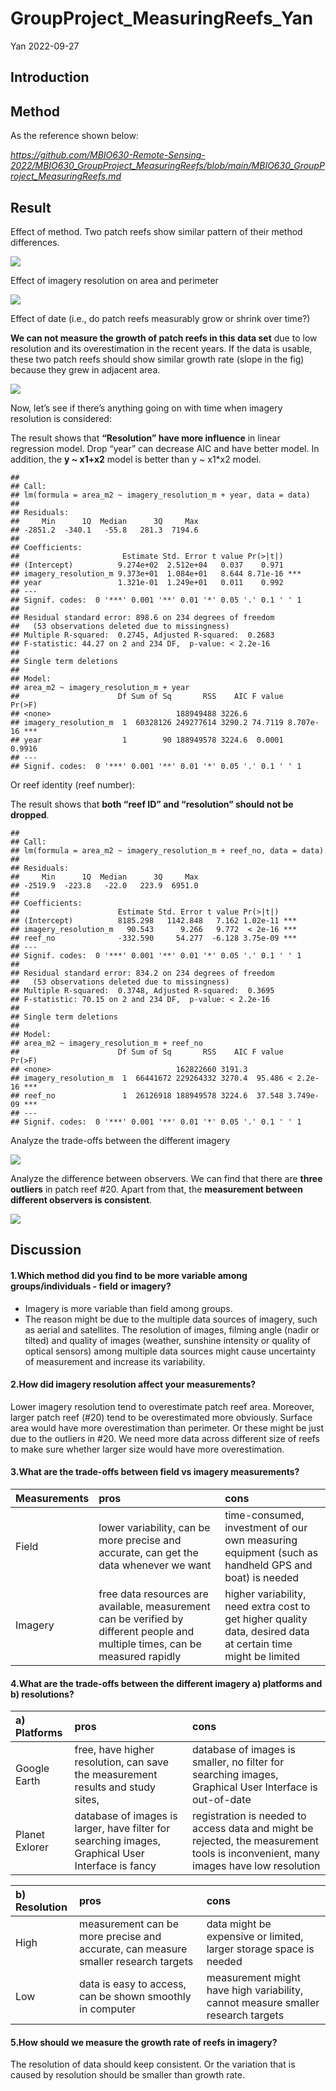 GroupProject_MeasuringReefs_Yan
================
Yan
2022-09-27

## Introduction

## Method

As the reference shown below:

<em><https://github.com/MBIO630-Remote-Sensing-2022/MBIO630_GroupProject_MeasuringReefs/blob/main/MBIO630_GroupProject_MeasuringReefs.md></em>

## Result

Effect of method. Two patch reefs show similar pattern of their method
differences.

<img src="MBIO630_GroupProject_MeasuringReefs_Yan_files/figure-gfm/data explore-1-1.png" style="display: block; margin: auto;" />

Effect of imagery resolution on area and perimeter

<img src="MBIO630_GroupProject_MeasuringReefs_Yan_files/figure-gfm/data explore-2-1.png" style="display: block; margin: auto;" />

Effect of date (i.e., do patch reefs measurably grow or shrink over
time?)

**We can not measure the growth of patch reefs in this data set** due to
low resolution and its overestimation in the recent years. If the data
is usable, these two patch reefs should show similar growth rate (slope
in the fig) because they grew in adjacent area.

<img src="MBIO630_GroupProject_MeasuringReefs_Yan_files/figure-gfm/data explore-3-1.png" style="display: block; margin: auto;" />

Now, let’s see if there’s anything going on with time when imagery
resolution is considered:

The result shows that **“Resolution” have more influence** in linear
regression model. Drop “year” can decrease AIC and have better model. In
addition, the **y \~ x1+x2** model is better than y \~ x1\*x2 model.

    ## 
    ## Call:
    ## lm(formula = area_m2 ~ imagery_resolution_m + year, data = data)
    ## 
    ## Residuals:
    ##     Min      1Q  Median      3Q     Max 
    ## -2851.2  -340.1   -55.8   281.3  7194.6 
    ## 
    ## Coefficients:
    ##                       Estimate Std. Error t value Pr(>|t|)    
    ## (Intercept)          9.274e+02  2.512e+04   0.037    0.971    
    ## imagery_resolution_m 9.373e+01  1.084e+01   8.644 8.71e-16 ***
    ## year                 1.321e-01  1.249e+01   0.011    0.992    
    ## ---
    ## Signif. codes:  0 '***' 0.001 '**' 0.01 '*' 0.05 '.' 0.1 ' ' 1
    ## 
    ## Residual standard error: 898.6 on 234 degrees of freedom
    ##   (53 observations deleted due to missingness)
    ## Multiple R-squared:  0.2745, Adjusted R-squared:  0.2683 
    ## F-statistic: 44.27 on 2 and 234 DF,  p-value: < 2.2e-16
    ## 
    ## Single term deletions
    ## 
    ## Model:
    ## area_m2 ~ imagery_resolution_m + year
    ##                      Df Sum of Sq       RSS    AIC F value    Pr(>F)    
    ## <none>                            188949488 3226.6                      
    ## imagery_resolution_m  1  60328126 249277614 3290.2 74.7119 8.707e-16 ***
    ## year                  1        90 188949578 3224.6  0.0001    0.9916    
    ## ---
    ## Signif. codes:  0 '***' 0.001 '**' 0.01 '*' 0.05 '.' 0.1 ' ' 1

Or reef identity (reef number):

The result shows that **both “reef ID” and “resolution” should not be
dropped**.

    ## 
    ## Call:
    ## lm(formula = area_m2 ~ imagery_resolution_m + reef_no, data = data)
    ## 
    ## Residuals:
    ##     Min      1Q  Median      3Q     Max 
    ## -2519.9  -223.8   -22.0   223.9  6951.0 
    ## 
    ## Coefficients:
    ##                      Estimate Std. Error t value Pr(>|t|)    
    ## (Intercept)          8185.298   1142.848   7.162 1.02e-11 ***
    ## imagery_resolution_m   90.543      9.266   9.772  < 2e-16 ***
    ## reef_no              -332.590     54.277  -6.128 3.75e-09 ***
    ## ---
    ## Signif. codes:  0 '***' 0.001 '**' 0.01 '*' 0.05 '.' 0.1 ' ' 1
    ## 
    ## Residual standard error: 834.2 on 234 degrees of freedom
    ##   (53 observations deleted due to missingness)
    ## Multiple R-squared:  0.3748, Adjusted R-squared:  0.3695 
    ## F-statistic: 70.15 on 2 and 234 DF,  p-value: < 2.2e-16
    ## 
    ## Single term deletions
    ## 
    ## Model:
    ## area_m2 ~ imagery_resolution_m + reef_no
    ##                      Df Sum of Sq       RSS    AIC F value    Pr(>F)    
    ## <none>                            162822660 3191.3                      
    ## imagery_resolution_m  1  66441672 229264332 3270.4  95.486 < 2.2e-16 ***
    ## reef_no               1  26126918 188949578 3224.6  37.548 3.749e-09 ***
    ## ---
    ## Signif. codes:  0 '***' 0.001 '**' 0.01 '*' 0.05 '.' 0.1 ' ' 1

Analyze the trade-offs between the different imagery

<img src="MBIO630_GroupProject_MeasuringReefs_Yan_files/figure-gfm/data analysis-3-1.png" style="display: block; margin: auto;" />

Analyze the difference between observers. We can find that there are
**three outliers** in patch reef \#20. Apart from that, the
**measurement between different observers is consistent**.

<img src="MBIO630_GroupProject_MeasuringReefs_Yan_files/figure-gfm/data analysis-4-1.png" style="display: block; margin: auto;" />

## Discussion

#### 1.Which method did you find to be more variable among groups/individuals - field or imagery?

-   Imagery is more variable than field among groups.
-   The reason might be due to the multiple data sources of imagery,
    such as aerial and satellites. The resolution of images, filming
    angle (nadir or tilted) and quality of images (weather, sunshine
    intensity or quality of optical sensors) among multiple data sources
    might cause uncertainty of measurement and increase its variability.

#### 2.How did imagery resolution affect your measurements?

Lower imagery resolution tend to overestimate patch reef area. Moreover,
larger patch reef (#20) tend to be overestimated more obviously. Surface
area would have more overestimation than perimeter. Or these might be
just due to the outliers in \#20. We need more data across different
size of reefs to make sure whether larger size would have more
overestimation.

#### 3.What are the trade-offs between field vs imagery measurements?

| Measurements | pros                                                                                                                           | cons                                                                                                          |
|:-------------|:-------------------------------------------------------------------------------------------------------------------------------|:--------------------------------------------------------------------------------------------------------------|
| Field        | lower variability, can be more precise and accurate, can get the data whenever we want                                         | time-consumed, investment of our own measuring equipment (such as handheld GPS and boat) is needed            |
| Imagery      | free data resources are available, measurement can be verified by different people and multiple times, can be measured rapidly | higher variability, need extra cost to get higher quality data, desired data at certain time might be limited |

#### 4.What are the trade-offs between the different imagery a) platforms and b) resolutions?

| a\) Platforms  | pros                                                                                              | cons                                                                                                                                |
|:---------------|:--------------------------------------------------------------------------------------------------|:------------------------------------------------------------------------------------------------------------------------------------|
| Google Earth   | free, have higher resolution, can save the measurement results and study sites,                   | database of images is smaller, no filter for searching images, Graphical User Interface is out-of-date                              |
| Planet Exlorer | database of images is larger, have filter for searching images, Graphical User Interface is fancy | registration is needed to access data and might be rejected, the measurement tools is inconvenient, many images have low resolution |

| b\) Resolution | pros                                                                               | cons                                                                             |
|:---------------|:-----------------------------------------------------------------------------------|:---------------------------------------------------------------------------------|
| High           | measurement can be more precise and accurate, can measure smaller research targets | data might be expensive or limited, larger storage space is needed               |
| Low            | data is easy to access, can be shown smoothly in computer                          | measurement might have high variability, cannot measure smaller research targets |

#### 5.How should we measure the growth rate of reefs in imagery?

The resolution of data should keep consistent. Or the variation that is
caused by resolution should be smaller than growth rate.
